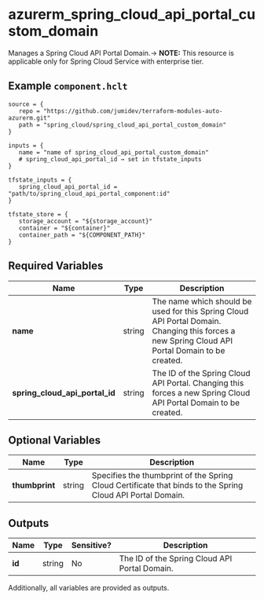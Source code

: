 # azurerm_spring_cloud_api_portal_custom_domain

Manages a Spring Cloud API Portal Domain.-> **NOTE:** This resource is applicable only for Spring Cloud Service with enterprise tier.

## Example `component.hclt`

```hcl
source = {
   repo = "https://github.com/jumidev/terraform-modules-auto-azurerm.git" 
   path = "spring_cloud/spring_cloud_api_portal_custom_domain" 
}

inputs = {
   name = "name of spring_cloud_api_portal_custom_domain" 
   # spring_cloud_api_portal_id → set in tfstate_inputs
}

tfstate_inputs = {
   spring_cloud_api_portal_id = "path/to/spring_cloud_api_portal_component:id" 
}

tfstate_store = {
   storage_account = "${storage_account}" 
   container = "${container}" 
   container_path = "${COMPONENT_PATH}" 
}

```

## Required Variables

| Name | Type |  Description |
| ---- | --------- |  ----------- |
| **name** | string |  The name which should be used for this Spring Cloud API Portal Domain. Changing this forces a new Spring Cloud API Portal Domain to be created. | 
| **spring_cloud_api_portal_id** | string |  The ID of the Spring Cloud API Portal. Changing this forces a new Spring Cloud API Portal Domain to be created. | 

## Optional Variables

| Name | Type |  Description |
| ---- | --------- |  ----------- |
| **thumbprint** | string |  Specifies the thumbprint of the Spring Cloud Certificate that binds to the Spring Cloud API Portal Domain. | 



## Outputs

| Name | Type | Sensitive? | Description |
| ---- | ---- | --------- | --------- |
| **id** | string | No  | The ID of the Spring Cloud API Portal Domain. | 

Additionally, all variables are provided as outputs.
